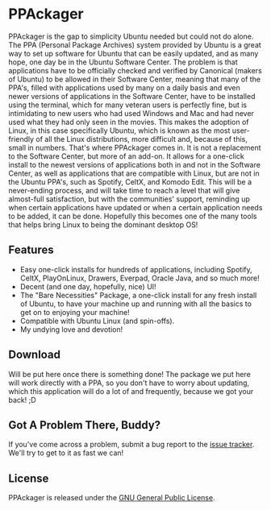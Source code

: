 # PPAckager

PPAckager is the gap to simplicity Ubuntu needed but could not do alone. The PPA
(Personal Package Archives) system provided by Ubuntu is a great way to set up
software for Ubuntu that can be easily updated, and as many hope, one day be in
the Ubuntu Software Center. The problem is that applications have to be
officially checked and verified by Canonical (makers of Ubuntu) to be allowed in
their Software Center, meaning that many of the PPA's, filled with applications
used by many on a daily basis and even newer versions of applications in the
Software Center, have to be installed using the terminal, which for many veteran
users is perfectly fine, but is intimidating to new users who had used Windows
and Mac and had never used what they had only seen in the movies. This makes the
adoption of Linux, in this case specifically Ubuntu, which is known as the most
user-friendly of all the Linux distributions, more difficult and, because of
this, small in numbers. That's where PPAckager comes in. It is not a replacement
to the Software Center, but more of an add-on. It allows for a one-click install
to the newest versions of applications both in and not in the Software Center,
as well as applications that are compatible with Linux, but are not in the
Ubuntu PPA's, such as Spotify, CeltX, and Komodo Edit. This will be a
never-ending process, and will take time to reach a level that will give
almost-full satisfaction, but with the communities' support, reminding up when
certain applications have updated or when a certain application needs to be
added, it can be done. Hopefully this becomes one of the many tools that helps
bring Linux to being the dominant desktop OS!

## Features

* Easy one-click installs for hundreds of applications, including Spotify,
CeltX, PlayOnLinux, Drawers, Everpad, Oracle Java, and so much more!
* Decent (and one day, hopefully, nice) UI!
* The "Bare Necessities" Package, a one-click install for any fresh install of
Ubuntu, to have your machine up and running with all the basics to get on to
enjoying your machine!
* Compatible with Ubuntu Linux (and spin-offs).
* My undying love and devotion!

## Download

Will be put here once there is something done! The package we put here will work
directly with a PPA, so you don't have to worry about updating, which this
application will do a lot of and frequently, because we got your back! ;D

## Got A Problem There, Buddy?

If you've come across a problem, submit a bug report to the
[issue tracker](https://github.com/arthurnova/ppackager/issues). We'll try to
get to it as fast we can!

## License

PPAckager is released under the
[GNU General Public License](http://www.gnu.org/licenses/gpl.html).